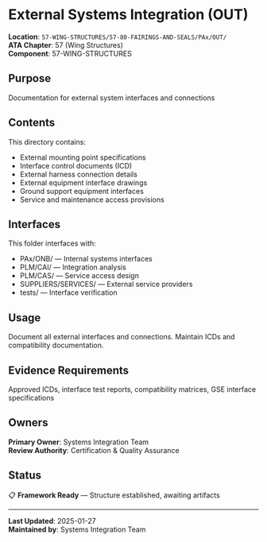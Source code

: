# External Systems Integration (OUT)

**Location**: `57-WING-STRUCTURES/57-80-FAIRINGS-AND-SEALS/PAx/OUT/`  
**ATA Chapter**: 57 (Wing Structures)  
**Component**: 57-WING-STRUCTURES

## Purpose

Documentation for external system interfaces and connections

## Contents

This directory contains:

- External mounting point specifications
- Interface control documents (ICD)
- External harness connection details
- External equipment interface drawings
- Ground support equipment interfaces
- Service and maintenance access provisions

## Interfaces

This folder interfaces with:

- PAx/ONB/ — Internal systems interfaces
- PLM/CAI/ — Integration analysis
- PLM/CAS/ — Service access design
- SUPPLIERS/SERVICES/ — External service providers
- tests/ — Interface verification

## Usage

Document all external interfaces and connections. Maintain ICDs and compatibility documentation.

## Evidence Requirements

Approved ICDs, interface test reports, compatibility matrices, GSE interface specifications

## Owners

**Primary Owner**: Systems Integration Team  
**Review Authority**: Certification & Quality Assurance

## Status

📋 **Framework Ready** — Structure established, awaiting artifacts

---

**Last Updated**: 2025-01-27  
**Maintained by**: Systems Integration Team
